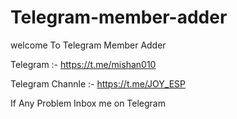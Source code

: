 # Telegram-member-adder

welcome To Telegram Member Adder 

Telegram :- https://t.me/mishan010

Telegram Channle :- https://t.me/JOY_ESP

If Any Problem Inbox me on Telegram
